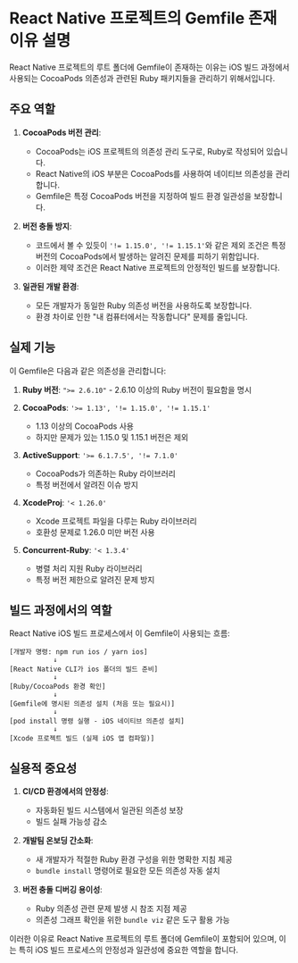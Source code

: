 # React Native 프로젝트의 Gemfile 존재 이유 설명

React Native 프로젝트의 루트 폴더에 Gemfile이 존재하는 이유는 iOS 빌드 과정에서 사용되는 CocoaPods 의존성과 관련된 Ruby 패키지들을 관리하기 위해서입니다. 

## 주요 역할

1. **CocoaPods 버전 관리**: 
   - CocoaPods는 iOS 프로젝트의 의존성 관리 도구로, Ruby로 작성되어 있습니다.
   - React Native의 iOS 부분은 CocoaPods를 사용하여 네이티브 의존성을 관리합니다.
   - Gemfile은 특정 CocoaPods 버전을 지정하여 빌드 환경 일관성을 보장합니다.

2. **버전 충돌 방지**:
   - 코드에서 볼 수 있듯이 `'!= 1.15.0', '!= 1.15.1'`와 같은 제외 조건은 특정 버전의 CocoaPods에서 발생하는 알려진 문제를 피하기 위함입니다.
   - 이러한 제약 조건은 React Native 프로젝트의 안정적인 빌드를 보장합니다.

3. **일관된 개발 환경**:
   - 모든 개발자가 동일한 Ruby 의존성 버전을 사용하도록 보장합니다.
   - 환경 차이로 인한 "내 컴퓨터에서는 작동합니다" 문제를 줄입니다.

## 실제 기능

이 Gemfile은 다음과 같은 의존성을 관리합니다:

1. **Ruby 버전**: `">= 2.6.10"` - 2.6.10 이상의 Ruby 버전이 필요함을 명시

2. **CocoaPods**: `'>= 1.13', '!= 1.15.0', '!= 1.15.1'`
   - 1.13 이상의 CocoaPods 사용
   - 하지만 문제가 있는 1.15.0 및 1.15.1 버전은 제외

3. **ActiveSupport**: `'>= 6.1.7.5', '!= 7.1.0'`
   - CocoaPods가 의존하는 Ruby 라이브러리
   - 특정 버전에서 알려진 이슈 방지

4. **XcodeProj**: `'< 1.26.0'`
   - Xcode 프로젝트 파일을 다루는 Ruby 라이브러리
   - 호환성 문제로 1.26.0 미만 버전 사용

5. **Concurrent-Ruby**: `'< 1.3.4'`
   - 병렬 처리 지원 Ruby 라이브러리
   - 특정 버전 제한으로 알려진 문제 방지

## 빌드 과정에서의 역할

React Native iOS 빌드 프로세스에서 이 Gemfile이 사용되는 흐름:

```
[개발자 명령: npm run ios / yarn ios]
           ↓
[React Native CLI가 ios 폴더의 빌드 준비]
           ↓
[Ruby/CocoaPods 환경 확인]
           ↓
[Gemfile에 명시된 의존성 설치 (처음 또는 필요시)]
           ↓
[pod install 명령 실행 - iOS 네이티브 의존성 설치]
           ↓
[Xcode 프로젝트 빌드 (실제 iOS 앱 컴파일)]
```

## 실용적 중요성

1. **CI/CD 환경에서의 안정성**:
   - 자동화된 빌드 시스템에서 일관된 의존성 보장
   - 빌드 실패 가능성 감소

2. **개발팀 온보딩 간소화**:
   - 새 개발자가 적절한 Ruby 환경 구성을 위한 명확한 지침 제공
   - `bundle install` 명령어로 필요한 모든 의존성 자동 설치

3. **버전 충돌 디버깅 용이성**:
   - Ruby 의존성 관련 문제 발생 시 참조 지점 제공
   - 의존성 그래프 확인을 위한 `bundle viz` 같은 도구 활용 가능

이러한 이유로 React Native 프로젝트의 루트 폴더에 Gemfile이 포함되어 있으며, 이는 특히 iOS 빌드 프로세스의 안정성과 일관성에 중요한 역할을 합니다.